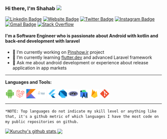 ### Hi there, I'm Shahab <img src="https://media.giphy.com/media/hvRJCLFzcasrR4ia7z/giphy.gif" width="25px">
[![Linkedin Badge](https://img.shields.io/badge/-saalami-blue?style=flat&logo=Linkedin&logoColor=white&link=https://www.linkedin.com/in/saalami/)](https://www.linkedin.com/in/saalami/)
[![Website Badge](https://img.shields.io/badge/-slmi.ir-47CCCC?style=flat&logo=Google-Chrome&logoColor=white&link=https://slmi.ir)](https://slmi.ir)
[![Twitter Badge](https://img.shields.io/badge/-@shahab.saalami-1ca0f1?style=flat&labelColor=1ca0f1&logo=twitter&logoColor=white&link=https://twitter.com/shahab.saalami
)](https://twitter.com/shahab.saalami)
[![Instagram Badge](https://img.shields.io/badge/-@shahab_saalami-purple?style=flat&logo=instagram&logoColor=white&link=https://instagram.com/shahab_saalami/)](https://instagram.com/shahab_saalami)
[![Gmail Badge](https://img.shields.io/badge/-shab.salami-c14438?style=flat&logo=Gmail&logoColor=white&link=mailto:shab.salami@gmail.com)](mailto:shab.salami@gmail.com) 
[![Stack Overflow](https://img.shields.io/badge/-Stack%20Overflow-222222?style=flat-square&logo=stack-overflow&logoColor=white&link=https://stackoverflow.com/users/4858757/shahab-saalami)](https://stackoverflow.com/users/4858757/shahab-saalami)

#### I'm a Software Engineer who is passionate about Android with kotlin and back-end development with laravel

- 🔭 I’m currently working on [Pinshow.ir](http://en.pinshow.ir/) project
- 🌱 I’m currently learning [flutter.dev](https://flutter.dev/) and advanced Laravel framework
- 💬 Ask me about android development or experience about release application in app markets

---

**Languages and Tools:**    

<code><img height="30" src="https://raw.githubusercontent.com/github/explore/80688e429a7d4ef2fca1e82350fe8e3517d3494d/topics/android/android.png"></code> 
<code><img height="30" src="https://raw.githubusercontent.com/github/explore/80688e429a7d4ef2fca1e82350fe8e3517d3494d/topics/laravel/laravel.png"></code>
<code><img height="30" src="https://raw.githubusercontent.com/github/explore/80688e429a7d4ef2fca1e82350fe8e3517d3494d/topics/kotlin/kotlin.png"></code>
<code><img height="30" src="https://raw.githubusercontent.com/github/explore/80688e429a7d4ef2fca1e82350fe8e3517d3494d/topics/java/java.png"></code>
<code><img height="30" src="https://raw.githubusercontent.com/github/explore/80688e429a7d4ef2fca1e82350fe8e3517d3494d/topics/flutter/flutter.png"></code>
<code><img height="30" src="https://raw.githubusercontent.com/github/explore/80688e429a7d4ef2fca1e82350fe8e3517d3494d/topics/dart/dart.png"></code>
<code><img height="30" src="https://raw.githubusercontent.com/github/explore/80688e429a7d4ef2fca1e82350fe8e3517d3494d/topics/php/php.png"></code>
<code><img height="30" src="https://raw.githubusercontent.com/Kuruchy/Kuruchy/master/data/android_stdudio.svg"></code>
<code><img height="30" src="https://raw.githubusercontent.com/github/explore/80688e429a7d4ef2fca1e82350fe8e3517d3494d/topics/firebase/firebase.png"></code>
<code><img height="30" src="https://raw.githubusercontent.com/Kuruchy/Kuruchy/master/data/git.svg"></code>

---
`*NOTE: Top languages do not indicate my skill level or anything like that, it's a github metric of which languages I have the most code on my public repositories on github.`


<a href="https://github.com/anuraghazra/github-readme-stats">
  <img align="center" src="https://github-readme-stats.anuraghazra1.vercel.app/api?username=shahabsaalami&show_icons=true&theme=solarized-dark&count_private=true" alt="Kuruchy's github stats" />
</a>
<a href="https://github.com/anuraghazra/github-readme-stats">
  <img align="center" src="https://github-readme-stats.anuraghazra1.vercel.app/api/top-langs/?username=shahabsaalami&layout=compact&theme=solarized-dark" />
</a>
